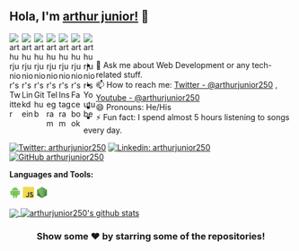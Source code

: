 ## Hola, I'm [arthur junior!](https://www.arthurjunior.tk) 👋



<a href="https://twitter.com/arthurjunior250">
  <img align="left" alt="arthurjunior's Twitter" width="22px" src="https://cdn.jsdelivr.net/npm/simple-icons@v3/icons/twitter.svg" />
</a>
<a href="https://www.linkedin.com/in/dusabimana-arthur-junior-a8189820a/">
  <img align="left" alt="arthurjunior's Linkdein" width="22px" src="https://cdn.jsdelivr.net/npm/simple-icons@v3/icons/linkedin.svg" />
</a>
<a href="https://github.com/arthurjunior250">
  <img align="left" alt="arthurjunior's Github" width="22px" src="https://cdn.jsdelivr.net/npm/simple-icons@v3/icons/github.svg" />
</a>
<a href="https://t.me/arthurjunior250">
  <img align="left" alt="arthurjunior's Telegram" width="22px" src="https://cdn.jsdelivr.net/npm/simple-icons@v3/icons/telegram.svg" />
</a>
<a href="https://instagram.com/arthurjunior250/">
  <img align="left" alt="arthurjunior's Instagram" width="22px" src="https://cdn.jsdelivr.net/npm/simple-icons@v3/icons/instagram.svg" />
</a>
<a href="https://www.facebook.com/ARTHURJUNIOR250/">
  <img align="left" alt="arthurjunior's Facebook" width="22px" src="https://cdn.jsdelivr.net/npm/simple-icons@v3/icons/facebook.svg" />
</a>
<a href="https://www.youtube.com/channel/UCYaW5tJrInABUs3MMNAzCFw/">
  <img align="left" alt="arthurjunior's Youtube" width="22px" src="https://cdn.jsdelivr.net/npm/simple-icons@v3/icons/youtube.svg" />
</a>

<br/>
<br/>


<!-- - 🔭 I’m currently working on [Frontier](https://frontier.xyz/). -->
<!-- - 🌱 I’m currently learning more about BlockChain. -->
<!-- - 👯 I’m looking to collaborate on [Youtube](https://youtube.com/arthurjunior250). -->
<!-- - 🤔 I’m looking for help with VelocityX documentation. -->
- 💬 Ask me about Web Development or any tech-related stuff.
- 📫 How to reach me: [Twitter - @arthurjunior250](https://twitter.com/arthurjunior250) , [Youtube - @arthurjunior250](https://www.youtube.com/channel/UCYaW5tJrInABUs3MMNAzCFw)
- 😄 Pronouns: He/His
- ⚡ Fun fact: I spend almost 5 hours listening to songs every day.

[![Twitter: arthurjunior250](https://img.shields.io/twitter/follow/arthurjunior250?style=social)](https://twitter.com/arthurjunior250)
[![Linkedin: arthurjunior250](https://img.shields.io/badge/-arthurjunior250-blue?style=flat-square&logo=Linkedin&logoColor=white&link=https://https://www.linkedin.com/in/dusabimana-arthur-junior-a8189820a/)](https://www.linkedin.com/in/dusabimana-arthur-junior-a8189820a/)
[![GitHub arthurjunior250](https://img.shields.io/github/followers/arthurjunior250?label=follow&style=social)](https://github.com/arthurjunior250)



**Languages and Tools:**  

<code><img height="20" src="https://raw.githubusercontent.com/github/explore/80688e429a7d4ef2fca1e82350fe8e3517d3494d/topics/android/android.png"></code>
<code><img height="20" src="https://raw.githubusercontent.com/github/explore/80688e429a7d4ef2fca1e82350fe8e3517d3494d/topics/javascript/javascript.png"></code>
<code><img height="20" src="https://raw.githubusercontent.com/github/explore/80688e429a7d4ef2fca1e82350fe8e3517d3494d/topics/nodejs/nodejs.png"></code>    

<a href="https://github.com/arthurjunior250">
  <img align="center" src="https://github-readme-stats.vercel.app/api/top-langs/?username=arthurjunior250&theme=light&hide_langs_below=1" />
</a>
<a href="https://github.com/arthurjunior250">
 <img align="center" src="https://github-readme-stats.vercel.app/api?username=arthurjunior250&show_icons=true&theme=light&line_height=27" alt="arthurjunior250's github stats"/>
</a>



<div align="center">

### Show some ❤️ by starring some of the repositories!

</div>

